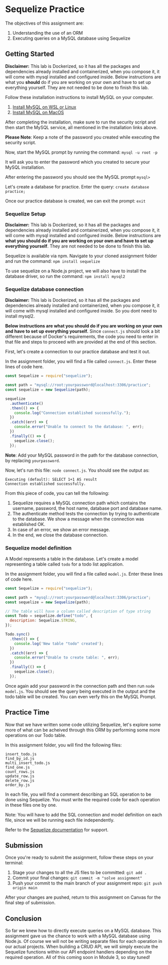 # Sequelize Practice

The objectives of this assignment are:

1. Understanding the use of an ORM
2. Executing queries on a MySQL database using Sequelize

## Getting Started

**Disclaimer:** This lab is Dockerized, so it has all the packages and dependencies already installed and containerized, when you compose it, it will come with mysql installed and configured inside. Below instructions are what you **should** do if you are working on your own and have to set up everything yourself. They are not needed to be done to finish this lab.

Follow these installation instructions to install MySQL on your computer.

1. [Install MySQL on WSL or Linux](https://docs.microsoft.com/en-us/windows/wsl/tutorials/wsl-database#install-mysql)
2. [Install MySQL on MacOS](https://flaviocopes.com/mysql-how-to-install/)

After completing the installation, make sure to run the security script and then start the MySQL service, all mentioned in the installation links above.

**Please Note**: Keep a note of the password you created while executing the security script.

Now, start the MySQL prompt by running the command: `mysql -u root -p`

It will ask you to enter the password which you created to secure your MySQL installation.

After entering the password you should see the MySQL prompt `mysql>`

Let's create a database for practice. Enter the query: `create database practice;`

Once our practice database is created, we can exit the prompt: `exit`

### Sequelize Setup

**Disclaimer:** This lab is Dockerized, so it has all the packages and dependencies already installed and containerized, when you compose it, it will come with mysql installed and configured inside. Below instructions are **what you should do if you are working on your own and have to set up everything yourself**. They are not needed to be done to finish this lab.

Sequelize is available via npm. Navigate to your cloned assignment folder and run the command: `npm install sequelize`

To use sequelize on a Node.js project, we will also have to install the database driver, so run the command: `npm install mysql2`

### Sequelize database connection

**Disclaimer:** This lab is Dockerized, so it has all the packages and dependencies already installed and containerized, when you compose it, it will come with mysql installed and configured inside. So you dont need to install mysql2.

**Below instructions are what you should do if you are working on your own and have to set up everything yourself.** Since `connect.js` should look a bit different because of Docker's requirements, the code you need to enter in that file and steps to proceed with are provided at the end of this section.

First, let's create a connection to our practice database and test it out.

In the assignment folder, you will find a file called `connect.js`. Enter these lines of code here.

```js
const Sequelize = require("sequelize");

const path = "mysql://root:yourpassword@localhost:3306/practice";
const sequelize = new Sequelize(path);

sequelize
  .authenticate()
  .then(() => {
    console.log("Connection established successfully.");
  })
  .catch((err) => {
    console.error("Unable to connect to the database: ", err);
  })
  .finally(() => {
    sequelize.close();
  });
```

**Note**: Add your MySQL password in the path for the database connection, by replacing `yourpassword`.

Now, let's run this file: `node connect.js`. You should see the output as:

```
Executing (default): SELECT 1+1 AS result
Connection established successfully.
```

From this piece of code, you can tell the following:

1. Sequelize requires a MySQL connection path which contains the username, password, the host name, database port and database name.
2. The authenticate method tests the connection by trying to authenticate to the database. We show a message when the connection was established OK.
3. In case of an error, we show an error message.
4. In the end, we close the database connection.

### Sequelize model definition

A Model represents a table in the database. Let's create a model representing a table called `todo` for a todo list application.

In the assignment folder, you will find a file called `model.js`. Enter these lines of code here.

```js
const Sequelize = require("sequelize");

const path = "mysql://root:yourpassword@localhost:3306/practice";
const sequelize = new Sequelize(path);

// The table will have a column called description of type string
const Todo = sequelize.define("todo", {
  description: Sequelize.STRING,
});

Todo.sync()
  .then(() => {
    console.log('New table "todo" created');
  })
  .catch((err) => {
    console.error("Unable to create table: ", err);
  })
  .finally(() => {
    sequelize.close();
  });
```

Once again add your password in the connection path and then run `node model.js`. You should see the query being executed in the output and the todo table will be created. You can even verfy this on the MySQL Prompt.

## Practice Time

Now that we have written some code utilizing Sequelize, let's explore some more of what can be acheived through this ORM by performing some more operations on our Todo table.

In this assignment folder, you will find the following files:

```
insert_todo.js
find_by_id.js
multi_insert_todo.js
find_one.js
count_rows.js
update_row.js
delete_row.js
order_by.js
```

In each file, you will find a comment describing an SQL operation to be done using Sequelize. You must write the required code for each operation in these files one by one.

Note: You will have to add the SQL connection and model definition on each file, since we will be running each file independently.

Refer to the [Sequelize documentation](https://sequelize.org/) for support.

## Submission

Once you're ready to submit the assignment, follow these steps on your terminal:

1. Stage your changes to all the JS files to be committed: `git add .`
2. Commit your final changes: `git commit -m "solve assignment"`
3. Push your commit to the main branch of your assignment repo: `git push origin main`

After your changes are pushed, return to this assignment on Canvas for the final step of submission.

## Conclusion

So far we knew how to directly execute queries on a MySQL database. This assignment gave us the chance to work with a MySQL database using Node.js. Of course we will not be writing separate files for each operation in our actual projects. When building a CRUD API, we will simply execute the Sequelize functions within our API endpoint handlers depending on the required operation. All of this coming soon in Module 3, so stay tuned!

